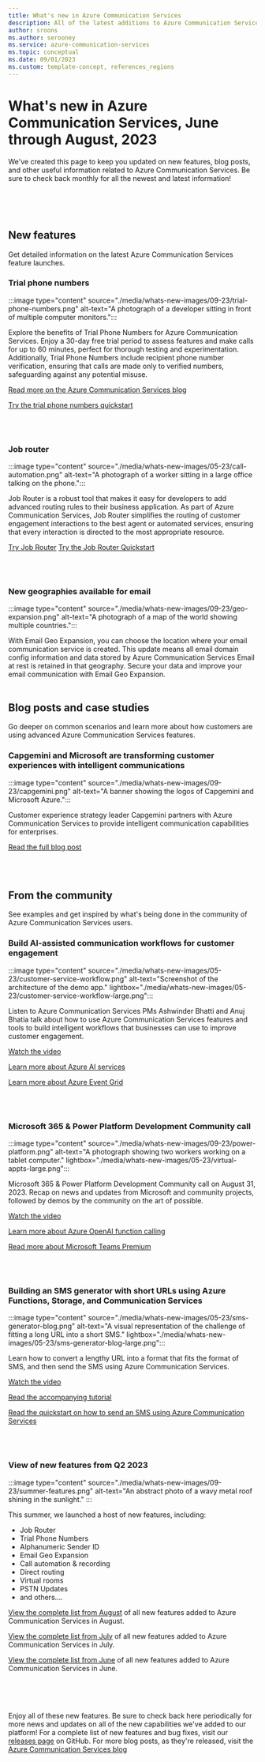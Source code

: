 ```yaml
---
title: What's new in Azure Communication Services
description: All of the latest additions to Azure Communication Services
author: sroons
ms.author: serooney
ms.service: azure-communication-services
ms.topic: conceptual
ms.date: 09/01/2023
ms.custom: template-concept, references_regions
---
```


# What's new in Azure Communication Services, June through August, 2023

We've created this page to keep you updated on new features, blog posts, and other useful information related to Azure Communication Services. Be sure to check back monthly for all the newest and latest information!

<br>
<br>
<br>

## New features
Get detailed information on the latest Azure Communication Services feature launches.
### Trial phone numbers
:::image type="content" source="./media/whats-new-images/09-23/trial-phone-numbers.png" alt-text="A photograph of a developer sitting in front of multiple computer monitors.":::

Explore the benefits of Trial Phone Numbers for Azure Communication Services. Enjoy a 30-day free trial period to assess features and make calls for up to 60 minutes, perfect for thorough testing and experimentation. Additionally, Trial Phone Numbers include recipient phone number verification, ensuring that calls are made only to verified numbers, safeguarding against any potential misuse.

[Read more on the Azure Communication Services blog](https://techcommunity.microsoft.com/t5/azure-communication-services/azure-communication-services-august-2023-feature-updates/ba-p/3890595)

[Try the trial phone numbers quickstart](https://aka.ms/trial-quickstart)


<br>
<br>

 
### Job router
:::image type="content" source="./media/whats-new-images/05-23/call-automation.png" alt-text="A photograph of a worker sitting in a large office talking on the phone.":::

 Job Router is a robust tool that makes it easy for developers to add advanced routing rules to their business application. As part of Azure Communication Services, Job Router simplifies the routing of customer engagement interactions to the best agent or automated services, ensuring that every interaction is directed to the most appropriate resource.

[Try Job Router](./concepts/router/concepts.md)
[Try the Job Router Quickstart](./quickstarts/router/get-started-router.md?pivots=programming-language-csharp)

<br>
<br>


### New geographies available for email
:::image type="content" source="./media/whats-new-images/09-23/geo-expansion.png" alt-text="A photograph of a map of the world showing multiple countries.":::

With Email Geo Expansion, you can choose the location where your email communication service is created. This update means all email domain config information and data stored by Azure Communication Services Email at rest is retained in that geography. Secure your data and improve your email communication with Email Geo Expansion.
<br>
<br>

## Blog posts and case studies 
Go deeper on common scenarios and learn more about how customers are using advanced Azure Communication 
Services features.

### Capgemini and Microsoft are transforming customer experiences with intelligent communications
:::image type="content" source="./media/whats-new-images/09-23/capgemini.png" alt-text="A banner showing the logos of Capgemini and Microsoft Azure.":::

Customer experience strategy leader Capgemini partners with Azure Communication Services to provide intelligent communication capabilities for enterprises.

[Read the full blog post](https://techcommunity.microsoft.com/t5/azure-communication-services/capgemini-and-microsoft-are-transforming-customer-experiences/ba-p/3907619)


<br>
<br>





## From the community
See examples and get inspired by what's being done in the community of Azure Communication Services users.


### Build AI-assisted communication workflows for customer engagement
:::image type="content" source="./media/whats-new-images/05-23/customer-service-workflow.png" alt-text="Screenshot of the architecture of the demo app." lightbox="./media/whats-new-images/05-23/customer-service-workflow-large.png":::

Listen to Azure Communication Services PMs Ashwinder Bhatti and Anuj Bhatia talk about how to use Azure Communication Services features and tools to build intelligent workflows that businesses can use to improve customer engagement.

[Watch the video](https://youtu.be/EYTjH1xrmtI)

[Learn more about Azure AI services](https://azure.microsoft.com/products/cognitive-services/)

[Learn more about Azure Event Grid](../event-grid/overview.md)


<br>
<br>

### Microsoft 365 & Power Platform Development Community call
:::image type="content" source="./media/whats-new-images/09-23/power-platform.png" alt-text="A photograph showing two workers working on a tablet computer." lightbox="./media/whats-new-images/05-23/virtual-appts-large.png":::

Microsoft 365 & Power Platform Development Community call on August 31, 2023. Recap on news and updates from Microsoft and community projects, followed by demos by the community on the art of possible.

[Watch the video](https://www.youtube.com/watch?v=gAqUr9wa2_0)

[Learn more about Azure OpenAI function calling](../ai-services/openai/how-to/function-calling.md)

[Read more about Microsoft Teams Premium](https://www.microsoft.com/microsoft-teams/premium)


<br>
<br>

### Building an SMS generator with short URLs using Azure Functions, Storage, and Communication Services
:::image type="content" source="./media/whats-new-images/05-23/sms-generator-blog.png" alt-text="A visual representation of the challenge of fitting a long URL into a short SMS." lightbox="./media/whats-new-images/05-23/sms-generator-blog-large.png":::

Learn how to convert a lengthy URL into a format that fits the format of SMS, and then send the SMS using Azure Communication Services.

[Watch the video](https://youtu.be/Knctudbao1o)

[Read the accompanying tutorial](https://aka.ms/sms-shorturl)

[Read the quickstart on how to send an SMS using Azure Communication Services](./quickstarts/sms/send.md)


<br>
<br>


### View of new features from Q2 2023
:::image type="content" source="./media/whats-new-images/09-23/summer-features.png" alt-text="An abstract photo of a wavy metal roof shining in the sunlight." :::

This summer, we launched a host of new features, including:
* Job Router
* Trial Phone Numbers
* Alphanumeric Sender ID
* Email Geo Expansion
* Call automation & recording 
* Direct routing
* Virtual rooms
* PSTN Updates
* and others....

[View the complete list from August](https://techcommunity.microsoft.com/t5/azure-communication-services/azure-communication-services-august-2023-feature-updates/ba-p/3890595) of all new features added to Azure Communication Services in August.

[View the complete list from July](https://techcommunity.microsoft.com/t5/azure-communication-services/azure-communication-services-july-2023-feature-updates/ba-p/3869978) of all new features added to Azure Communication Services in July.

[View the complete list from June](https://techcommunity.microsoft.com/t5/azure-communication-services/azure-communication-services-june-2023-feature-updates/ba-p/3841874) of all new features added to Azure Communication Services in June.

<br>
<br>

<br>


Enjoy all of these new features. Be sure to check back here periodically for more news and updates on all of the new capabilities we've added to our platform! For a complete list of new features and bug fixes, visit our [releases page](https://github.com/Azure/Communication/releases) on GitHub. For more blog posts, as they're released, visit the [Azure Communication Services blog](https://techcommunity.microsoft.com/t5/azure-communication-services/bg-p/AzureCommunicationServicesBlog)
